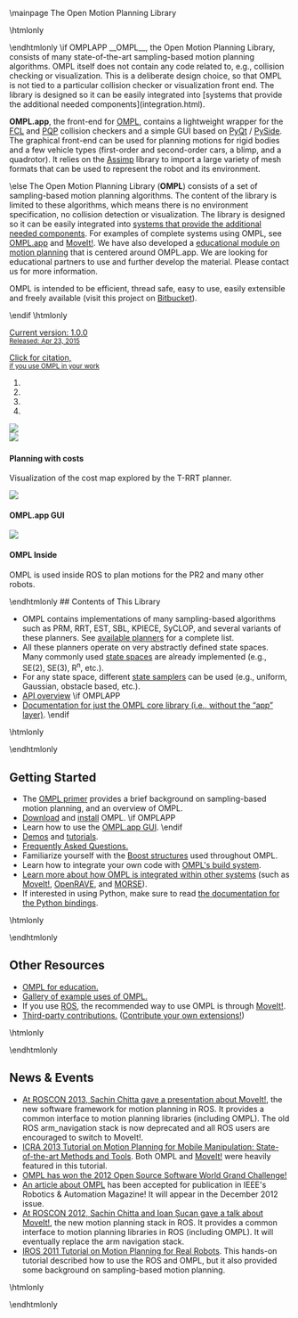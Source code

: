 \mainpage The Open Motion Planning Library

\htmlonly
<div id="fb-root"></div>
<script>(function(d, s, id) {
  var js, fjs = d.getElementsByTagName(s)[0];
  if (d.getElementById(id)) return;
  js = d.createElement(s); js.id = id;
  js.src = "//connect.facebook.net/en_US/all.js#xfbml=1&status=0";
  fjs.parentNode.insertBefore(js, fjs);
}(document, 'script', 'facebook-jssdk'));</script>

<div class="row"><div class="col-md-6 col-sm-12">\endhtmlonly
\if OMPLAPP
__OMPL__, the Open Motion Planning Library, consists of many state-of-the-art sampling-based motion planning algorithms. OMPL itself does not contain any code related to, e.g., collision checking or visualization. This is a deliberate design choice, so that OMPL is not tied to a particular collision checker or visualization front end. The library is designed so it can be easily integrated into [systems that provide the additional needed components](integration.html).

__OMPL.app__, the front-end for [OMPL](/core), contains a lightweight wrapper for the  [FCL](http://gamma.cs.unc.edu/FCL) and [PQP](http://gamma.cs.unc.edu/SSV) collision checkers and a simple GUI based on [PyQt](http://www.riverbankcomputing.co.uk/software/pyqt/intro) / [PySide](http://www.pyside.org). The graphical front-end can be used for planning motions for rigid bodies and a few vehicle types (first-order and second-order cars, a blimp, and a quadrotor). It relies on the [Assimp](http://assimp.sf.net) library to import a large variety of mesh formats that can be used to represent the robot and its environment.

\else
The Open Motion Planning Library (__OMPL__) consists of a set of sampling-based motion planning algorithms. The content of the library is limited to these algorithms, which means there is no environment specification, no collision detection or visualization. The library is designed so it can be easily integrated into [systems that provide the additional needed components](integration.html). For examples of complete systems using OMPL, see [OMPL.app](http://ompl.kavrakilab.org) and [MoveIt!](http://moveit.ros.org). We have also developed a [educational module on motion planning](education.html) that is centered around OMPL.app. We are looking for educational partners to use and further develop the material. Please contact us for more information.

OMPL is intended to be efficient, thread safe, easy to use, easily extensible and freely available (visit this project on [Bitbucket](https://bitbucket.org/ompl/ompl)).

\endif
\htmlonly

<a href="download.html" class="btn btn-primary">Current version: 1.0.0
<br>
<small>Released: Apr 23, 2015</small></a>

<a href="citations.html" class="btn btn-primary">Click for citation,<br><small>if you use OMPL in your work</small></a>
</p>

<div class="fb-like" data-href="http://www.facebook.com/pages/OMPL/320018418039567" data-send="true" data-layout="button_count" data-width="450" data-show-faces="false"></div>

</div><div class="col-md-6 col-sm-6">
  <div id="omplCarousel" class="carousel slide" data-ride="carousel">
    <!-- Indicators -->
    <ol class="carousel-indicators">
      <li data-target="#omplCarousel" data-slide-to="0" class="active"></li>
      <li data-target="#omplCarousel" data-slide-to="1"></li>
      <li data-target="#omplCarousel" data-slide-to="2"></li>
      <li data-target="#omplCarousel" data-slide-to="3"></li>
    </ol>
    <!-- Wrapper for slides -->
    <div class="carousel-inner">
      <div class="item active">
        <img src="images/mp.jpg">
      </div>
      <!--<div class="item">
        <img src="images/mp.jpg" class="hidden" style="margin-top: 1px">
        <div class="carousel-caption carousel-caption-inset"><h4>New in 0.11!</h4>
        <ul>
           <li>PlannerData now uses the Boost Graph Library; each planner can store arbitrary metadata in a graph.  All this PlannerData can easily be (de)serialized for messaging or storing/loading of planner data.
           <li>Implementation of PRM is now threaded (one thread for growing the roadmap, one thread for monitoring whether the problem is solved).
        </ul>
        <p>See <a href="releaseNotes.html">release notes</a> for details</p>
      </div>-->
      <div class="item">
        <img src="images/T-RRT.jpg" style="padding-bottom: 2px">
        <div class="carousel-caption">
          <h4>Planning with costs</h4>
          <p>Visualization of the cost map explored by the T-RRT planner.</p>
        </div>
      </div>
      <div class="item">
        <a href="http://ompl.kavrakilab.org/gui.html"><img src="images/gui_path-small.jpg"></a>
        <div class="carousel-caption">
          <h4>OMPL.app GUI</h4>
        </div>
      </div>
      <div class="item">
        <a href="http://www.ros.org/wiki/ompl"><img src="images/pr2.jpg"></a>
        <div class="carousel-caption">
          <h4>OMPL Inside</h4>
          <p>OMPL is used inside ROS to plan motions for the PR2 and many other robots.</p>
        </div>
      </div>
    </div>
    <!-- Controls -->
    <a class="carousel-control left" href="#omplCarousel" role="button" data-slide="prev">
      <span class="glyphicon glyphicon-chevron-left"></span>
    </a>
    <a class="carousel-control right" href="#omplCarousel" role="button" data-slide="next">
      <span class="glyphicon glyphicon-chevron-right"></span>
    </a>
  </div>
</div></div><div class="row"><div class="col-md-4 col-sm-6">\endhtmlonly
## Contents of This Library

- OMPL contains implementations of many sampling-based algorithms such as PRM, RRT, EST, SBL, KPIECE, SyCLOP, and several variants of these planners. See [available planners](planners.html) for a complete list.
- All these planners operate on very abstractly defined state spaces. Many commonly used [state spaces](spaces.html) are already implemented (e.g., SE(2), SE(3), R<sup>n</sup>, etc.).
- For any state space, different [state samplers](samplers.html) can be used (e.g., uniform, Gaussian, obstacle based, etc.).
- [API overview](api_overview.html)
\if OMPLAPP
- [Documentation for just the OMPL core library (i.e., without the “app” layer)](/core).
\endif

\htmlonly</div><div class="col-md-4 col-sm-6">\endhtmlonly
## Getting Started

- The [OMPL primer](http://ompl.kavrakilab.org/OMPL_Primer.pdf) provides a brief background on sampling-based motion planning, and an overview of OMPL.
- [Download](download.html) and [install](installation.html) OMPL.
\if OMPLAPP
- Learn how to use the [OMPL.app GUI](gui.html).
\endif
- [Demos](group__demos.html) and [tutorials](tutorials.html).
- [Frequently Asked Questions.](FAQ.html)
- Familiarize yourself with the [Boost structures](boost.html) used throughout OMPL.
- Learn how to integrate your own code with [OMPL's build system](buildSystem.html).
- [Learn more about how OMPL is integrated within other systems](integration.html) (such as [MoveIt!](http://moveit.ros.org), [OpenRAVE](http://openrave.org), and [MORSE](https://www.openrobots.org/wiki/morse)).
- If interested in using Python, make sure to read [the documentation for the Python bindings](python.html).

\htmlonly</div><div class="col-md-4 col-sm-6">\endhtmlonly
## Other Resources

- [OMPL for education.](education.html)
- [Gallery of example uses of OMPL.](gallery.html)
- If you use [ROS](http://www.ros.org), the recommended way to use OMPL is through [MoveIt!](http://moveit.ros.org).
- [Third-party contributions.](thirdparty.html) ([Contribute your own extensions!](contrib.html))

\htmlonly</div><div class="col-md-12">\endhtmlonly


## News & Events

- [At ROSCON 2013, Sachin Chitta gave a presentation about MoveIt!](https://vimeo.com/66567049), the new  software framework for motion planning in ROS. It provides a common interface to motion planning libraries (including OMPL). The old ROS arm_navigation stack is now deprecated and all ROS users are encouraged to switch to MoveIt!.
- [ICRA 2013 Tutorial on Motion Planning for Mobile Manipulation: State-of-the-art Methods and Tools](http://moveit.ros.org/wiki/Tutorials/ICRA2013). Both OMPL and [MoveIt!](http://moveit.ros.org) were heavily featured in this tutorial.
- [OMPL has won the 2012 Open Source Software World Grand Challenge!](http://ompl.kavrakilab.org/blog/?p=178)
- [An article about OMPL](ieee-ram-2012-ompl.pdf) has been accepted for publication in IEEE's Robotics & Automation Magazine! It will appear in the December 2012 issue.
- [At ROSCON 2012, Sachin Chitta and Ioan Șucan gave a talk about MoveIt!](http://www.youtube.com/watch?v=r1zbuLc8RhI), the new motion planning stack in ROS. It provides a common interface to motion planning libraries in ROS (including OMPL). It will eventually replace the arm navigation stack.
- [IROS 2011 Tutorial on Motion Planning for Real Robots](http://kavrakilab.org/OMPLtutorial). This hands-on tutorial described how to use the ROS and OMPL, but it also provided some background on sampling-based motion planning.

\htmlonly</div></div></div>\endhtmlonly

